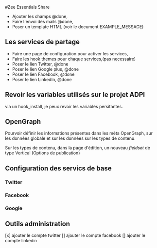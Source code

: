 #Zee Essentials Share


- Ajouter les champs @done,
- Faire l'envoi des mails @done,
- Poser un template HTML (voir le document EXAMPLE_MESSAGE)

## Les services de partage
- Faire une page de configuration pour activer les services,
- Faire les hook themes pour chaque services,(pas necessaire)
- Poser le lien Twitter, @done
- Poser le lien Google plus, @done
- Poser le lien Facebook, @done
- Poser le lien LinkedIn, @done


## Revoir les variables utilisés sur le projet ADPI
via un hook_install, je peux revoir les variables persitantes.

## OpenGraph
Pourvoir définir les informations présentes 
dans les méta OpenGraph, sur les données globale et sur 
les données sur les types de contenu.

Sur les types de contenu, dans la page d'édition, un nouveau *fieldset*
de type Vertical (Options de publication) 

## Configuration des servics de base
### Twitter
### Facebook
### Google


## Outils administration
[x] ajouter le compte twitter
[] ajouter le compte facebook
[] ajouter le compte linkedin

